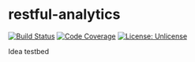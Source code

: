 # restful-analytics
[![Build Status](https://travis-ci.org/tsnee/restful-analytics.svg?branch=master)](https://travis-ci.org/tsnee/restful-analytics)
[![Code Coverage](https://codecov.io/gh/tsnee/restful-analytics/branch/master/graph/badge.svg)](https://codecov.io/gh/tsnee/restful-analytics)
[![License: Unlicense](https://img.shields.io/badge/license-Unlicense-blue.svg)](http://unlicense.org/)

Idea testbed
